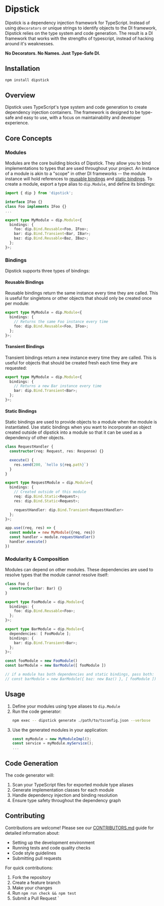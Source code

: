# Dipstick

Dipstick is a dependency injection framework for TypeScript. Instead of using `@Decorators` or unique strings to identify objects to the DI framework, Dipstick relies on the type system and code generation.
The result is a DI framework that works with the strengths of typescript, instead of hacking around it's weaknesses.

**No Decorators. No Names. Just Type-Safe DI.**

## Installation

```bash
npm install dipstick
```

## Overview

Dipstick uses TypeScript's type system and code generation to create dependency injection containers. The framework is designed to be type-safe and easy to use, with a focus on maintainability and developer experience.

## Core Concepts

### Modules

Modules are the core building blocks of Dipstick. They allow you to bind implementations to types that are used throughout your project. An instance of a module is akin to a "scope" in other DI frameworks -- the module instance will hold references to [reusable bindings](https://github.com/mako-taco/dipstick/edit/main/README.md#reusable-bindings) and [static bindings](https://github.com/mako-taco/dipstick/edit/main/README.md#static-bindings). To create a module, export a type alias to `dip.Module`, and define its bindings:

```typescript
import { dip } from 'dipstick';

interface IFoo {}
class Foo implements IFoo {}
...

export type MyModule = dip.Module<{
  bindings: {
    foo: dip.Bind.Reusable<Foo, IFoo>;
    bar: dip.Bind.Transient<Bar, IBar>;
    baz: dip.Bind.Reusable<Baz, IBaz>;
  };
}>;
```

### Bindings

Dipstick supports three types of bindings:

#### Reusable Bindings

Reusable bindings return the same instance every time they are called. This is useful for singletons or other objects that should only be created once per module:

```typescript
export type MyModule = dip.Module<{
  bindings: {
    // Returns the same Foo instance every time
    foo: dip.Bind.Reusable<Foo, IFoo>;
  };
}>;
```

#### Transient Bindings

Transient bindings return a new instance every time they are called. This is useful for objects that should be created fresh each time they are requested:

```typescript
export type MyModule = dip.Module<{
  bindings: {
    // Returns a new Bar instance every time
    bar: dip.Bind.Transient<Bar>;
  };
}>;
```

#### Static Bindings

Static bindings are used to provide objects to a module when the module is instantiated. Use static bindings when you want to incorporate an object created outside of dipstick into a module so that it can be used as a dependency of other objects.

```typescript
class RequestHandler {
  constructor(req: Request, res: Response) {}

  execute() {
    res.send(200, `hello ${req.path}`)
  }
}

export type RequestModule = dip.Module<{
  bindings: {
    // Created outside of this module
    req: dip.Bind.Static<Request>;
    res: dip.Bind.Static<Request>;

    requestHandler: dip.Bind.Transient<RequestHandler>
  };
}>;

app.use((req, res) => {
  const module = new MyModule({req, res})
  const handler = module.requestHandler()
  handler.execute()
})
```

### Modularity & Composition

Modules can depend on other modules. These dependencies are used to resolve types that the module cannot resolve itself:

```typescript
class Foo {
  constructor(bar: Bar) {}
}

export type FooModule = dip.Module<{
  bindings: {
    foo: dip.Bind.Reusable<Foo>;
  };
}>;

export type BarModule = dip.Module<{
  dependencies: [ FooModule ];
  bindings: {
    bar: dip.Bind.Transient<Bar>;
  };
}>;

const fooModule = new FooModule()
const barModule = new BarModule([ fooModule ])

// if a module has both dependencies and static bindings, pass both:
// const barModule = new BarModule({ baz: new Baz() }, [ fooModule ])
```

## Usage

1. Define your modules using type aliases to `dip.Module`
2. Run the code generator:
   ```bash
   npm exec -- dipstick generate ./path/to/tsconfig.json --verbose
   ```
3. Use the generated modules in your application:
   ```typescript
   const myModule = new MyModuleImpl();
   const service = myModule.myService();
   ...
   ```

## Code Generation

The code generator will:

1. Scan your TypeScript files for exported module type aliases
2. Generate implementation classes for each module
3. Handle dependency injection and binding resolution
4. Ensure type safety throughout the dependency graph

## Contributing

Contributions are welcome! Please see our [CONTRIBUTORS.md](./CONTRIBUTORS.md) guide for detailed information about:

- Setting up the development environment
- Running tests and code quality checks
- Code style guidelines
- Submitting pull requests

For quick contributions:

1. Fork the repository
2. Create a feature branch
3. Make your changes
4. Run `npm run check && npm test`
5. Submit a Pull Request
   `
